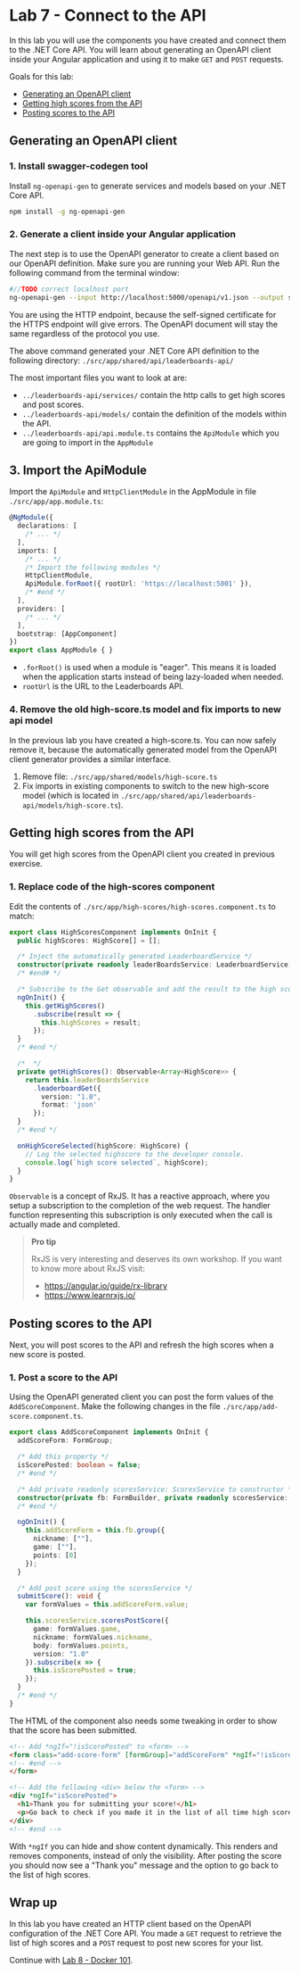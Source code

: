 # Lab 7 - Connect to the API

In this lab you will use the components you have created and connect them to the .NET Core API. You will learn about generating an OpenAPI client inside your Angular application and using it to make `GET` and `POST` requests.

Goals for this lab:

- [Generating an OpenAPI client](#inspect)
- [Getting high scores from the API](#inspect)
- [Posting scores to the API](#inspect)

## <a name="inspect"></a>Generating an OpenAPI client

### 1. Install swagger-codegen tool
Install `ng-openapi-gen` to generate services and models based on your .NET Core API.
```sh
npm install -g ng-openapi-gen
```

### 2. Generate a client inside your Angular application
The next step is to use the OpenAPI generator to create a client based on our OpenAPI definition. Make sure you are running your Web API. Run the following command from the terminal window:
```sh
#//TODO correct localhost port
ng-openapi-gen --input http://localhost:5000/openapi/v1.json --output src/app/shared/api/leaderboards-api
```
You are using the HTTP endpoint, because the self-signed certificate for the HTTPS endpoint will give errors. The OpenAPI document will stay the same regardless of the protocol you use.

The above command generated your .NET Core API definition to the following directory: `./src/app/shared/api/leaderboards-api/`

The most important files you want to look at are:
- `../leaderboards-api/services/` contain the http calls to get high scores and post scores.
- `../leaderboards-api/models/` contain the definition of the models within the API.
- `../leaderboards-api/api.module.ts` contains the `ApiModule` which you are going to import in the `AppModule`

## 3. Import the ApiModule
Import the `ApiModule` and `HttpClientModule` in the AppModule in file `./src/app/app.module.ts`:
```ts
@NgModule({
  declarations: [
    /* ... */
  ],
  imports: [
    /* ... */
    /* Import the following modules */
    HttpClientModule,
    ApiModule.forRoot({ rootUrl: 'https://localhost:5001' }),
    /* #end */
  ],
  providers: [
    /* ... */
  ],
  bootstrap: [AppComponent]
})
export class AppModule { }
```

- `.forRoot()` is used when a module is "eager". This means it is loaded when the application starts instead of being lazy-loaded when needed.
- `rootUrl` is the URL to the Leaderboards API.

### 4. Remove the old high-score.ts model and fix imports to new api model

In the previous lab you have created a high-score.ts. You can now safely remove it, because the automatically generated model from the OpenAPI client generator provides a similar interface. 

1. Remove file: `./src/app/shared/models/high-score.ts`
2. Fix imports in existing components to switch to the new high-score model (which is located in `./src/app/shared/api/leaderboards-api/models/high-score.ts`).

## Getting high scores from the API
You will get high scores from the OpenAPI client you created in previous exercise.

### 1. Replace code of the high-scores component
Edit the contents of `./src/app/high-scores/high-scores.component.ts` to match:
```ts
export class HighScoresComponent implements OnInit {
  public highScores: HighScore[] = [];

  /* Inject the automatically generated LeaderboardService */
  constructor(private readonly leaderBoardsService: LeaderboardService) {}
  /* #end# */

  /* Subscribe to the Get observable and add the result to the high scores array */
  ngOnInit() {
    this.getHighScores()
      .subscribe(result => {
        this.highScores = result;
      });
  }
  /* #end */

  /*  */
  private getHighScores(): Observable<Array<HighScore>> {
    return this.leaderBoardsService
      .leaderboardGet({
        version: "1.0", 
        format: 'json'
      });
  }
  /* #end */

  onHighScoreSelected(highScore: HighScore) {
    // Log the selected highscore to the developer console.
    console.log(`high score selected`, highScore);
  }
}
```

`Observable` is a concept of RxJS. It has a reactive approach, where you setup a subscription to the completion of the web request. The handler function representing this subscription is only executed when the call is actually made and completed.

> **Pro tip**
> 
> RxJS is very interesting and deserves its own workshop. If you want to know more about RxJS visit:
> - https://angular.io/guide/rx-library
> - https://www.learnrxjs.io/

## Posting scores to the API
Next, you will post scores to the API and refresh the high scores when a new score is posted.

### 1. Post a score to the API
Using the OpenAPI generated client you can post the form values of the `AddScoreComponent`. Make the following changes in the file `./src/app/add-score.component.ts`.

```ts
export class AddScoreComponent implements OnInit {
  addScoreForm: FormGroup;

  /* Add this property */
  isScorePosted: boolean = false;
  /* #end */

  /* Add private readonly scoresService: ScoresService to constructor */
  constructor(private fb: FormBuilder, private readonly scoresService: ScoresService) {}
  /* #end */

  ngOnInit() {
    this.addScoreForm = this.fb.group({
      nickname: [""],
      game: [""],
      points: [0]
    });
  }

  /* Add post score using the scoresService */
  submitScore(): void {
    var formValues = this.addScoreForm.value;

    this.scoresService.scoresPostScore({
      game: formValues.game,
      nickname: formValues.nickname,
      body: formValues.points,
      version: "1.0"
    }).subscribe(x => {
      this.isScorePosted = true;
    });
  }
  /* #end */
}
```

The HTML of the component also needs some tweaking in order to show that the score has been submitted.
```html
<!-- Add *ngIf="!isScorePosted" to <form> -->
<form class="add-score-form" [formGroup]="addScoreForm" *ngIf="!isScorePosted">
<!-- #end -->
</form>

<!-- Add the following <div> below the <form> -->
<div *ngIf="isScorePosted">
  <h1>Thank you for submitting your score!</h1>
  <p>Go back to check if you made it in the list of all time high scores</p> <a mat-button color="primary" [routerLink]="['/']">List of Retro Game high scores</a>
</div>
<!-- #end -->
```

With `*ngIf` you can hide and show content dynamically. This renders and removes components, instead of only the visibility.
After posting the score you should now see a "Thank you" message and the option to go back to the list of high scores.

## Wrap up
In this lab you have created an HTTP client based on the OpenAPI configuration of the .NET Core API. You made a `GET` request to retrieve the list of high scores and a `POST` request to post new scores for your list.

Continue with [Lab 8 - Docker 101](Lab8-Docker101.md).